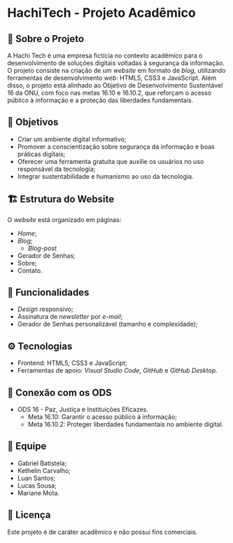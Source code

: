 # HachiTech - Projeto Acadêmico

## 📖 Sobre o Projeto

A Hachi Tech é uma empresa fictícia no contexto acadêmico para o desenvolvimento de soluções digitais voltadas à segurança da informação.
O projeto consiste na criação de um _website_ em formato de _blog_, utilizando ferramentas de desenvolvimento _web_: HTML5, CSS3 e JavaScript.
Além disso, o projeto está alinhado ao Objetivo de Desenvolvimento Sustentável 16 da ONU, com foco nas metas 16.10 e 16.10.2, que reforçam o acesso público à informação e a proteção das liberdades fundamentais.

## 🎯 Objetivos

- Criar um ambiente digital informativo;
- Promover a conscientização sobre segurança da informação e boas práticas digitais;
- Oferecer uma ferramenta gratuita que auxilie os usuários no uso responsável da tecnologia;
- Integrar sustentabilidade e humanismo ao uso da tecnologia.

## 🏗️ Estrutura do Website

O _website_ está organizado em páginas:

- _Home_;
- _Blog_;
  - _Blog-post_
- Gerador de Senhas;
- Sobre;
- Contato.

## 🚀 Funcionalidades

- _Design_ responsivo;
- Assinatura de _newsletter_ por _e-mail_;
- Gerador de Senhas personalizável (tamanho e complexidade);

## ⚙️ Tecnologias

- Frontend: HTML5, CSS3 e JavaScript;
- Ferramentas de apoio: _Visual Studio Code_, _GitHub_ e _GitHub Desktop_.

## 📌 Conexão com os ODS
- ODS 16 - Paz, Justiça e Instituições Eficazes.
  - Meta 16.10: Garantir o acesso público à informação;
  - Meta 16.10.2: Proteger liberdades fundamentais no ambiente digital.

## 👥 Equipe
- Gabriel Batistela;
- Kethelin Carvalho;
- Luan Santos;
- Lucas Sousa;
- Mariane Mota.

## 📄 Licença
Este projeto é de caráter acadêmico e não possui fins comerciais.



